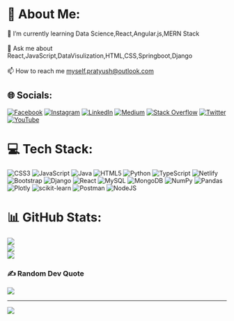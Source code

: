 # 💫 About Me:
🌱 I’m currently learning Data Science,React,Angular.js,MERN Stack<br><br>💬 Ask me about React,JavaScript,DataVisulization,HTML,CSS,Springboot,Django<br><br>📫 How to reach me myself.pratyush@outlook.com


## 🌐 Socials:
[![Facebook](https://img.shields.io/badge/Facebook-%231877F2.svg?logo=Facebook&logoColor=white)](https://facebook.com/PratyushKumar) [![Instagram](https://img.shields.io/badge/Instagram-%23E4405F.svg?logo=Instagram&logoColor=white)](https://instagram.com/pratyuzh_) [![LinkedIn](https://img.shields.io/badge/LinkedIn-%230077B5.svg?logo=linkedin&logoColor=white)](https://linkedin.com/in/pratyush-kumar) [![Medium](https://img.shields.io/badge/Medium-12100E?logo=medium&logoColor=white)](https://medium.com/@Pratyush72) [![Stack Overflow](https://img.shields.io/badge/-Stackoverflow-FE7A16?logo=stack-overflow&logoColor=white)](https://stackoverflow.com/users/pratyushKumar) [![Twitter](https://img.shields.io/badge/Twitter-%231DA1F2.svg?logo=Twitter&logoColor=white)](https://twitter.com/pr4tyxsh_) [![YouTube](https://img.shields.io/badge/YouTube-%23FF0000.svg?logo=YouTube&logoColor=white)](https://youtube.com/@BurnerBits) 

# 💻 Tech Stack:
![CSS3](https://img.shields.io/badge/css3-%231572B6.svg?style=flat&logo=css3&logoColor=white) ![JavaScript](https://img.shields.io/badge/javascript-%23323330.svg?style=flat&logo=javascript&logoColor=%23F7DF1E) ![Java](https://img.shields.io/badge/java-%23ED8B00.svg?style=flat&logo=java&logoColor=white) ![HTML5](https://img.shields.io/badge/html5-%23E34F26.svg?style=flat&logo=html5&logoColor=white) ![Python](https://img.shields.io/badge/python-3670A0?style=flat&logo=python&logoColor=ffdd54) ![TypeScript](https://img.shields.io/badge/typescript-%23007ACC.svg?style=flat&logo=typescript&logoColor=white) ![Netlify](https://img.shields.io/badge/netlify-%23000000.svg?style=flat&logo=netlify&logoColor=#00C7B7) ![Bootstrap](https://img.shields.io/badge/bootstrap-%23563D7C.svg?style=flat&logo=bootstrap&logoColor=white) ![Django](https://img.shields.io/badge/django-%23092E20.svg?style=flat&logo=django&logoColor=white) ![React](https://img.shields.io/badge/react-%2320232a.svg?style=flat&logo=react&logoColor=%2361DAFB) ![MySQL](https://img.shields.io/badge/mysql-%2300f.svg?style=flat&logo=mysql&logoColor=white) ![MongoDB](https://img.shields.io/badge/MongoDB-%234ea94b.svg?style=flat&logo=mongodb&logoColor=white) ![NumPy](https://img.shields.io/badge/numpy-%23013243.svg?style=flat&logo=numpy&logoColor=white) ![Pandas](https://img.shields.io/badge/pandas-%23150458.svg?style=flat&logo=pandas&logoColor=white) ![Plotly](https://img.shields.io/badge/Plotly-%233F4F75.svg?style=flat&logo=plotly&logoColor=white) ![scikit-learn](https://img.shields.io/badge/scikit--learn-%23F7931E.svg?style=flat&logo=scikit-learn&logoColor=white) ![Postman](https://img.shields.io/badge/Postman-FF6C37?style=flat&logo=postman&logoColor=white) ![NodeJS](https://img.shields.io/badge/node.js-6DA55F?style=flat&logo=node.js&logoColor=white)
# 📊 GitHub Stats:
![](https://github-readme-stats.vercel.app/api?username=Pr4tyush&theme=dark&hide_border=false&include_all_commits=true&count_private=false)<br/>
![](https://github-readme-streak-stats.herokuapp.com/?user=Pr4tyush&theme=dark&hide_border=false)<br/>
![](https://github-readme-stats.vercel.app/api/top-langs/?username=Pr4tyush&theme=dark&hide_border=false&include_all_commits=true&count_private=false&layout=compact)

### ✍️ Random Dev Quote
![](https://quotes-github-readme.vercel.app/api?type=horizontal&theme=tokyonight)

---
[![](https://visitcount.itsvg.in/api?id=Pr4tyush&icon=0&color=0)](https://visitcount.itsvg.in)

<!-- Proudly created with GPRM ( https://gprm.itsvg.in ) -->
